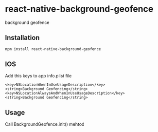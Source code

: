 # react-native-background-geofence

background geofence

## Installation

```sh
npm install react-native-background-geofence
```

## IOS

Add this keys to app info.plist file
```
<key>NSLocationWhenInUseUsageDescription</key>
<string>Background Geofencing</string>
<key>NSLocationAlwaysAndWhenInUseUsageDescription</key>
<string>Background Geofencing</string>
```

## Usage

Call BackgroundGeofence.init() mehtod

